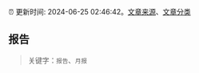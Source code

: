 :alarm_clock: 更新时间: 2024-06-25 02:46:42。[文章来源](/README.md)、[文章分类](/TAGS.md)

## 报告


> 关键字：`报告`、`月报`



